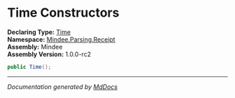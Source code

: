 ﻿<!--  
  <auto-generated>   
    The contents of this file were generated by a tool.  
    Changes to this file may be list if the file is regenerated  
  </auto-generated>   
-->

# Time Constructors

**Declaring Type:** [Time](../index.md)  
**Namespace:** [Mindee.Parsing.Receipt](../../index.md)  
**Assembly:** Mindee  
**Assembly Version:** 1.0.0\-rc2

```csharp
public Time();
```
___

*Documentation generated by [MdDocs](https://github.com/ap0llo/mddocs)*
